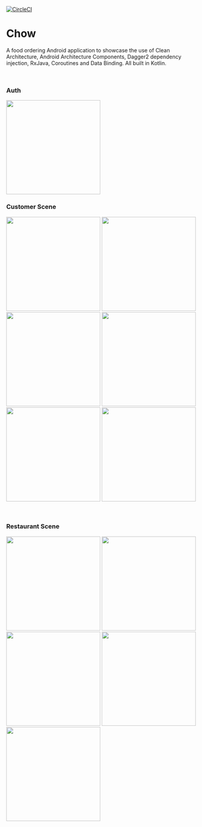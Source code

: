 [![CircleCI](https://circleci.com/gh/Onwa1kenobi/Chow/tree/master.svg?style=shield)](https://circleci.com/gh/Onwa1kenobi/Chow/tree/master)

# Chow
A food ordering Android application to showcase the use of Clean Architecture, Android Architecture Components,
Dagger2 dependency injection, RxJava, Coroutines and Data Binding. All built in Kotlin.

<br/>

### Auth
<img src="https://github.com/Onwa1kenobi/Chow/blob/master/screenshots/Auth.png" width=250>

<br/>

### Customer Scene
<img src="https://github.com/Onwa1kenobi/Chow/blob/master/screenshots/Restaurants-List.png" width=250> <img src="https://github.com/Onwa1kenobi/Chow/blob/master/screenshots/Restaurant-Details.png" width=250> <img src="https://github.com/Onwa1kenobi/Chow/blob/master/screenshots/Customer-Menu.png" width=250> <img src="https://github.com/Onwa1kenobi/Chow/blob/master/screenshots/Customer-Food-Details.png" width=250> <img
src="https://github.com/Onwa1kenobi/Chow/blob/master/screenshots/Customer-Orders.png" width=250> <img src="https://github.com/Onwa1kenobi/Chow/blob/master/screenshots/Customer-Order-Confirmation.png" width=250>

<br/>

### Restaurant Scene
<img src="https://github.com/Onwa1kenobi/Chow/blob/master/screenshots/Restaurant-Menu.png" width=250> <img src="https://github.com/Onwa1kenobi/Chow/blob/master/screenshots/Restaurant-Food-Details.png" width=250> <img src="https://github.com/Onwa1kenobi/Chow/blob/master/screenshots/Restaurant-Food-Edit.png" width=250> <img src="https://github.com/Onwa1kenobi/Chow/blob/master/screenshots/Restaurant-Orders.png" width=250> <img src="https://github.com/Onwa1kenobi/Chow/blob/master/screenshots/Restaurant-Order-Processing.png" width=250>
